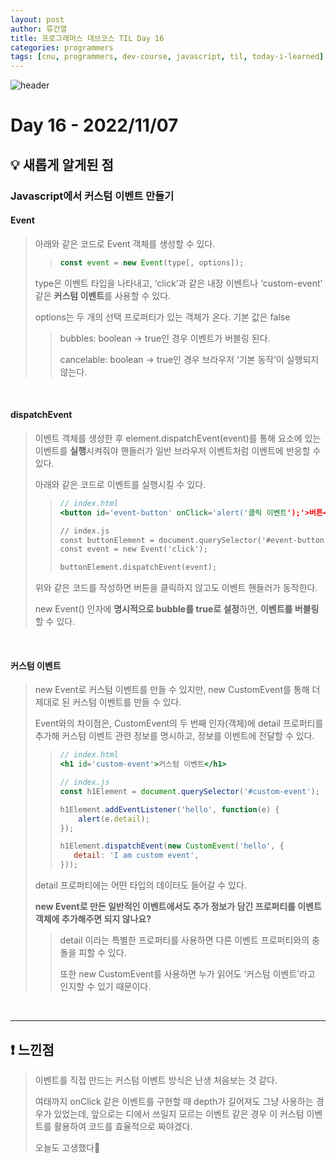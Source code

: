 ```yaml
---
layout: post
author: 류건열
title: 프로그래머스 데브코스 TIL Day 16
categories: programmers
tags: [cnu, programmers, dev-course, javascript, til, today-i-learned]
---
```


![header](https://capsule-render.vercel.app/api?type=waving&color=auto&height=300&section=header&text=Today%20I%20Learned...&fontAlign=30&fontAlignY=30&fontSize=55&desc=Programmers%20Devcourse%203rd&descAlign=80&descAlignY=55)

# Day 16 - 2022/11/07
## 💡 새롭게 알게된 점
### Javascript에서 커스텀 이벤트 만들기
#### **Event**

> 아래와 같은 코드로 Event 객체를 생성할 수 있다.
> 
>> ```jsx
>> const event = new Event(type[, options]);
>> ```
>
> type은 이벤트 타입을 나타내고, ‘click’과 같은 내장 이벤트나 ‘custom-event’ 같은 **커스텀 이벤트**를 사용할 수 있다.
>
> options는 두 개의 선택 프로퍼티가 있는 객체가 온다. 기본 값은 false
>
>> bubbles: boolean → true인 경우 이벤트가 버블링 된다.
>> 
>> cancelable: boolean → true인 경우 브라우저 ‘기본 동작’이 실행되지 않는다.

<br>

#### **dispatchEvent**

> 이벤트 객체를 생성한 후 element.dispatchEvent(event)를 통해 요소에 있는 이벤트를 **실행**시켜줘야 핸들러가 일반 브라우저 이벤트처럼 이벤트에 반응할 수 있다.
> 
> 아래와 같은 코드로 이벤트를 실행시킬 수 있다.
> 
>> ```jsx
>> // index.html
>> <button id='event-button' onClick='alert('클릭 이벤트');'>버튼</button>
>> 
>> // index.js
>> const buttonElement = document.querySelector('#event-button');
>> const event = new Event('click');
>> 
>> buttonElement.dispatchEvent(event);
>> ```
> 
> 위와 같은 코드를 작성하면 버튼을 클릭하지 않고도 이벤트 핸들러가 동작한다.
> 
> new Event() 인자에 **명시적으로 bubble를 true로 설정**하면, **이벤트를 버블링** 할 수 있다.

<br>

#### **커스텀 이벤트**

> new Event로 커스텀 이벤트를 만들 수 있지만, new CustomEvent를 통해 더 제대로 된 커스텀 이벤트를 만들 수 있다.
> 
> Event와의 차이점은, CustomEvent의 두 번째 인자(객체)에 detail 프로퍼티를 추가해 커스텀 이벤트 관련 정보를 명시하고, 정보를 이벤트에 전달할 수 있다.
>
>> ```jsx
>> // index.html
>> <h1 id='custom-event'>커스텀 이벤트</h1>
>> 
>> // index.js
>> const h1Element = document.querySelector('#custom-event');
>> 
>> h1Element.addEventListener('hello', function(e) {
>>     alert(e.detail);
>> });
>>
>> h1Element.dispatchEvent(new CustomEvent('hello', {
>>	  detail: 'I am custom event',
>> }));
>> ```
>
> detail 프로퍼티에는 어떤 타입의 데이터도 들어갈 수 있다. 
>
> **new Event로 만든 일반적인 이벤트에서도 추가 정보가 담긴 프로퍼티를 이벤트 객체에 추가해주면 되지 않나요?**
> 
>> detail 이라는 특별한 프로퍼티를 사용하면 다른 이벤트 프로퍼티와의 충돌을 피할 수 있다.
>> 
>> 또한 new CustomEvent를 사용하면 누가 읽어도 ‘커스텀 이벤트’라고 인지할 수 있기 때문이다.

<br>

---

## ❗️ 느낀점
> 이벤트를 직접 만드는 커스텀 이벤트 방식은 난생 처음보는 것 같다.
>
> 여태까지 onClick 같은 이벤트를 구현할 때 depth가 길어져도 그냥 사용하는 경우가 있었는데, 앞으로는 디에서 쓰일지 모르는 이벤트 같은 경우 이 커스텀 이벤트를 활용하여 코드를 효율적으로 짜야겠다.
>
> 오늘도 고생했다👊

